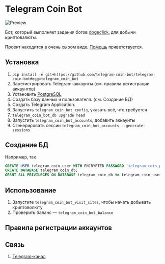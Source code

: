 # Telegram Coin Bot
![Preview](https://i.imgur.com/dGC2Ay8.png)

Бот, который выполняет задания ботов [dogeclick](https://dogeclick.com/), для добычи криптовалюты.

Проект находится в очень сыром виде. [Помощь](.github/CONTRIBUTING.md) приветствуется.

## Установка
1. `pip install -e git+https://github.com/telegram-coin-bot/telegram-coin-bot#egg=telegram_coin_bot`
2. Зарегистрировать Telegram-аккаунты (см. правила регистрации аккаунтов)
3. Установить [PostgreSQL](https://www.postgresql.org/download/)
4. Создать базу данных и пользователя. (см. Создание БД)
5. Создать Telegram Application.
6. Запустить `telegram_coin_bot_config`, указать всё, что требуется
7. `telegram_coin_bot_db upgrade head`
8. Запустить `telegram_coin_bot_accounts`, добавить аккаунты
9. Сгенерировать сессии `telegram_coin_bot_accounts --generate-sessions`

## Создание БД
Например, так
```sql
CREATE USER telegram_coin_user WITH ENCRYPTED PASSWORD 'telegram_coin_password'; 
CREATE DATABASE telegram_coin_db;
GRANT ALL PRIVILEGES ON DATABASE telegram_coin_db to telegram_coin_user;
```
## Использование
1. Запустите `telegram_coin_bot_visit_sites`, чтобы начать добывать криптоволюту
2. Проверить баланс &mdash; `telegram_coin_bot_balance`
## Правила регистрации аккаунтов

## Связь
1. [Telegram-канал](https://t.me/joinchat/Uue9YBXPFKDlkFpTvH_qSA)